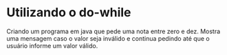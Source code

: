 # Utilizando o do-while 

Criando um programa em java que pede uma nota entre zero e dez. Mostra uma mensagem caso o valor seja inválido e continua pedindo até que o usuário informe um valor válido.
